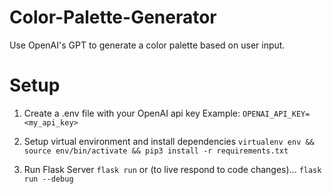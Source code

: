 # Color-Palette-Generator
Use OpenAI's GPT to generate a color palette based on user input.


# Setup
1. Create a .env file with your OpenAI api key
Example: `OPENAI_API_KEY=<my_api_key>`

2. Setup virtual environment and install dependencies
`virtualenv env && source env/bin/activate && pip3 install -r requirements.txt`

3. Run Flask Server
`flask run`
or (to live respond to code changes)...
`flask run --debug`
